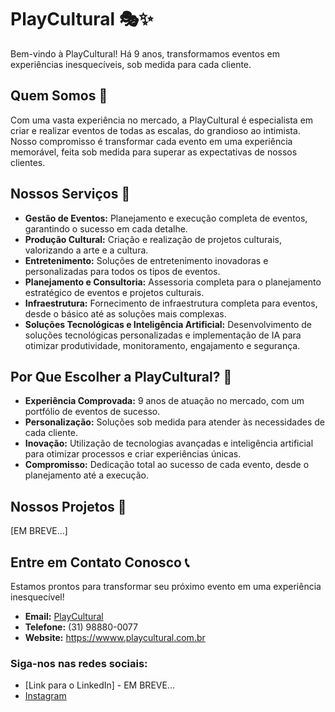 # PlayCultural 🎭✨

Bem-vindo à PlayCultural! Há 9 anos, transformamos eventos em experiências inesquecíveis, sob medida para cada cliente. 

## Quem Somos 🌟

Com uma vasta experiência no mercado, a PlayCultural é especialista em criar e realizar eventos de todas as escalas, do grandioso ao intimista. Nosso compromisso é transformar cada evento em uma experiência memorável, feita sob medida para superar as expectativas de nossos clientes.

## Nossos Serviços 💼

* **Gestão de Eventos:** Planejamento e execução completa de eventos, garantindo o sucesso em cada detalhe.
* **Produção Cultural:** Criação e realização de projetos culturais, valorizando a arte e a cultura.
* **Entretenimento:** Soluções de entretenimento inovadoras e personalizadas para todos os tipos de eventos.
* **Planejamento e Consultoria:** Assessoria completa para o planejamento estratégico de eventos e projetos culturais.
* **Infraestrutura:** Fornecimento de infraestrutura completa para eventos, desde o básico até as soluções mais complexas.
* **Soluções Tecnológicas e Inteligência Artificial:** Desenvolvimento de soluções tecnológicas personalizadas e implementação de IA para otimizar produtividade, monitoramento, engajamento e segurança.

## Por Que Escolher a PlayCultural? 🤝

* **Experiência Comprovada:** 9 anos de atuação no mercado, com um portfólio de eventos de sucesso.
* **Personalização:** Soluções sob medida para atender às necessidades de cada cliente.
* **Inovação:** Utilização de tecnologias avançadas e inteligência artificial para otimizar processos e criar experiências únicas.
* **Compromisso:** Dedicação total ao sucesso de cada evento, desde o planejamento até a execução.

## Nossos Projetos 🚀

[EM BREVE...]

## Entre em Contato Conosco 📞

Estamos prontos para transformar seu próximo evento em uma experiência inesquecível!

* **Email:** [PlayCultural](contato@playcultural.com.br)
* **Telefone:** (31) 98880-0077
* **Website:** https://wwww.playcultural.com.br

### Siga-nos nas redes sociais:

* [Link para o LinkedIn] - EM BREVE...
* [Instagram](https://www.instagram.com/playcultural/)
